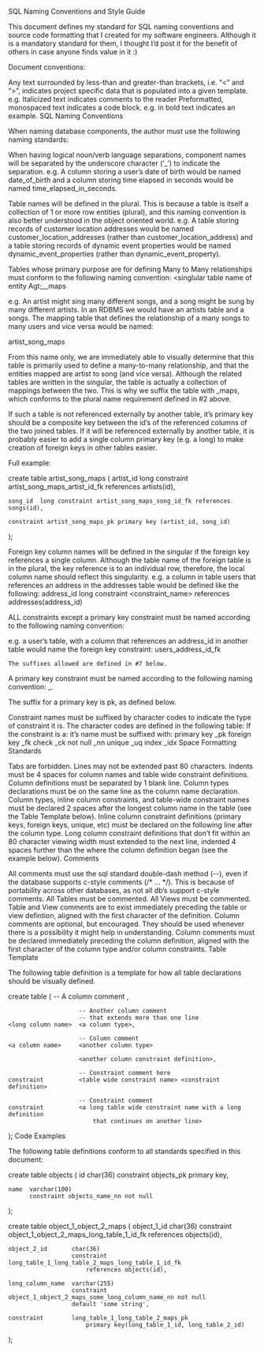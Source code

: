 SQL Naming Conventions and Style Guide

This document defines my standard for SQL naming conventions and source code formatting that I created for my software engineers. Although it is a mandatory standard for them, I thought I’d post it for the benefit of others in case anyone finds value in it :)

Document conventions:

Any text surrounded by less-than and greater-than brackets, i.e. “<”
and “>”, indicates project specific data that is populated into
a given template. e.g. <your code here>
Italicized text indicates comments to the reader
Preformatted, monospaced text indicates a code block.
e.g. in bold text indicates an example.
SQL Naming Conventions

When naming database components, the author must use the following naming standards:

When having logical noun/verb language separations, component names will
be separated by the underscore character (‘_’) to indicate the separation.
e.g. A column storing a user’s date of birth would be named
date_of_birth and a column storing time elapsed in seconds would
be named time_elapsed_in_seconds.

Table names will be defined in the plural. This is because a table is itself
a collection of 1 or more row entities (plural), and this naming convention
is also better understood in the object oriented world.
e.g. A table storing records of customer location addresses
would be named customer_location_addresses (rather than customer_location_address)
and a table storing records of dynamic event properties would be named dynamic_event_properties
(rather than dynamic_event_property).

Tables whose primary purpose are for defining Many to Many relationships
must conform to the following naming convention:
<singlular table name of entity Agt;_<singular
table name of entity B>_maps

e.g. An artist might sing many different songs, and a song might be sung by many different artists. In an RDBMS we would have an artists table and a songs. The mapping table that defines the relationship of a many songs to many users and vice versa would be named:

artist_song_maps

From this name only, we are immediately able to visually determine that this
table is primarily used to define a many-to-many relationship, and that the entities
mapped are artist to song (and vice versa). Although the related tables are
written in the singular, the table is actually a collection of mappings between
the two. This is why we suffix the table with _maps, which conforms to the
plural name requirement defined in #2 above.

If such a table is not referenced externally by another table, it’s primary
key should be a composite key between the id’s of the referenced columns of
the two joined tables. If it will be referenced externally by another table,
it is probably easier to add a single column primary key (e.g. a long) to
make creation of foreign keys in other tables easier.

Full example:

create table artist_song_maps (
    artist_id  long constraint artist_song_maps_artist_id_fk references artists(id),

    song_id  long constraint artist_song_maps_song_id_fk references songs(id),

    constraint artist_song_maps_pk primary key (artist_id, song_id)
);
    
Foreign key column names will be defined in the singular if the foreign
key references a single column. Although the table name of the foreign table
is in the plural, the key reference is to an individual row, therefore, the
local column name should reflect this singularity.
e.g. a column in table users that references
an address in the addresses table would be defined like the following:
address_id long constraint <constraint_name> references addresses(address_id)


    

ALL constraints except a primary key constraint must be named according
to the following naming convention:
<tablename>_<columnname>_<suffix>

e.g. a user’s table, with a column that references an address_id
in another table would name the foreign key constraint: users_address_id_fk


    The suffixes allowed are defined in #7 below.

A primary key constraint must be named according to the following naming
convention:
<tablename>_<suffix>.

The suffix for a primary key is pk, as defined below.

Constraint names must be suffixed by character codes to indicate the type
of constraint it is. The character codes are defined in the following table:
If the constraint is a: it’s name must be suffixed with:
primary key _pk
foreign key _fk
check   _ck
not null    _nn
unique  _uq
index   _idx
Space Formatting Standards

Tabs are forbidden.
Lines may not be extended past 80 characters.
Indents must be 4 spaces for column names and table wide constraint definitions.
Column definitions must be separated by 1 blank line.
Column types declarations must be on the same line as the column name declaration.
Column types, inline column constraints, and table-wide constraint names
must be declared 2 spaces after the longest column name in the table (see
the Table Template below).
Inline column constraint definitions (primary keys, foreign keys, unique,
etc) must be declared on the following line after the column type.
Long column constraint definitions that don’t fit within an 80 character
viewing width must extended to the next line, indented 4 spaces further than
the where the column definition began (see the example below).
Comments

All comments must use the sql standard double-dash method (--),
even if the database supports c-style comments (/* ... */). This
is because of portability across other databases, as not all db’s support
c-style comments.
All Tables must be commented.
All Views must be commented.
Table and View comments are to exist immediately preceding the table or
view defintion, aligned with the first character of the definition.
Column comments are optional, but encouraged. They should be used whenever
there is a possibility it might help in understanding.
Column comments must be declared immediately preceding the column definition,
aligned with the first character of the column type and/or column constraints.
Table Template

The following table definition is a template for how all table declarations
should be visually defined.

create table <table name and table options>
(
                        -- A column comment
    <column name>       <column type>
                        <a column constraint definition for this column>
                        <a long column constraint definition for this column
                            that is continued on another line>,

                        -- Another column comment
                        -- that extends more than one line
    <long column name>  <a column type>,

                        -- Column comment
    <a column name>     <another column type>

                        <another column constraint definition>,

                        -- Constraint comment here
    constraint          <table wide constraint name> <constraint definition>

                        -- Constraint comment
    constraint          <a long table wide constraint name with a long definition
                            that continues on another line>
);
Code Examples

The following table definitions conform to all standards specified in this
document:

create table objects
(
    id    char(36)
          constraint objects_pk primary key,

    name  varchar(100)
          constraint objects_name_nn not null
);

create table object_1_object_2_maps
(
    object_1_id       char(36)
                      constraint object_1_object_2_maps_long_table_1_id_fk
                          references objects(id),

    object_2_id       char(36)
                      constraint long_table_1_long_table_2_maps_long_table_1_id_fk
                          references objects(id),

    long_column_name  varchar(255)
                      constraint object_1_object_2_maps_some_long_column_name_nn not null
                      default 'some string',

    constraint        long_table_1_long_table_2_maps_pk
                          primary key(long_table_1_id, long_table_2_id)

);